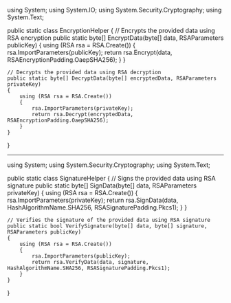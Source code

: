 using System;
using System.IO;
using System.Security.Cryptography;
using System.Text;

public static class EncryptionHelper
{
    // Encrypts the provided data using RSA encryption
    public static byte[] EncryptData(byte[] data, RSAParameters publicKey)
    {
        using (RSA rsa = RSA.Create())
        {
            rsa.ImportParameters(publicKey);
            return rsa.Encrypt(data, RSAEncryptionPadding.OaepSHA256);
        }
    }

    // Decrypts the provided data using RSA decryption
    public static byte[] DecryptData(byte[] encryptedData, RSAParameters privateKey)
    {
        using (RSA rsa = RSA.Create())
        {
            rsa.ImportParameters(privateKey);
            return rsa.Decrypt(encryptedData, RSAEncryptionPadding.OaepSHA256);
        }
    }
}


*****************************************************

using System;
using System.Security.Cryptography;
using System.Text;

public static class SignatureHelper
{
    // Signs the provided data using RSA signature
    public static byte[] SignData(byte[] data, RSAParameters privateKey)
    {
        using (RSA rsa = RSA.Create())
        {
            rsa.ImportParameters(privateKey);
            return rsa.SignData(data, HashAlgorithmName.SHA256, RSASignaturePadding.Pkcs1);
        }
    }

    // Verifies the signature of the provided data using RSA signature
    public static bool VerifySignature(byte[] data, byte[] signature, RSAParameters publicKey)
    {
        using (RSA rsa = RSA.Create())
        {
            rsa.ImportParameters(publicKey);
            return rsa.VerifyData(data, signature, HashAlgorithmName.SHA256, RSASignaturePadding.Pkcs1);
        }
    }
}

